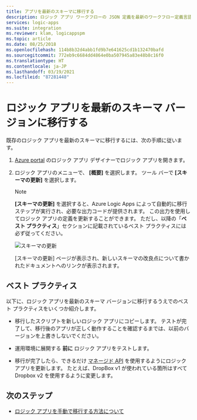 ```yaml
---
title: アプリを最新のスキーマに移行する
description: ロジック アプリ ワークフローの JSON 定義を最新のワークフロー定義言語スキーマ バージョンに移行する方法
services: logic-apps
ms.suite: integration
ms.reviewer: klam, logicappspm
ms.topic: article
ms.date: 08/25/2018
ms.openlocfilehash: 114b8b32d4abb1fd9b7e641625cd1b132470bafd
ms.sourcegitcommit: 772eb9c6684dd4864e0ba507945a83e48b8c16f0
ms.translationtype: HT
ms.contentlocale: ja-JP
ms.lasthandoff: 03/19/2021
ms.locfileid: "87281448"
---
```

# <a name="migrate-logic-apps-to-latest-schema-version"></a>ロジック アプリを最新のスキーマ バージョンに移行する

既存のロジック アプリを最新のスキーマに移行するには、次の手順に従います。 

1. [Azure portal](https://portal.azure.com) のロジック アプリ デザイナーでロジック アプリを開きます。

2. ロジック アプリのメニューで、 **[概要]** を選択します。 ツール バーで **[スキーマの更新]** を選択します。

   > [!NOTE]
   > **[スキーマの更新]** を選択すると、Azure Logic Apps によって自動的に移行ステップが実行され、必要な出力コードが提供されます。 この出力を使用してロジック アプリの定義を更新することができます。 ただし、以降の「**ベスト プラクティス**」セクションに記載されているベスト プラクティスには必ず従ってください。

   ![スキーマの更新](./media/connectors-schema-migration/update-schema.png)

   [スキーマの更新] ページが表示され、新しいスキーマの改良点について書かれたドキュメントへのリンクが表示されます。

## <a name="best-practices"></a>ベスト プラクティス

以下に、ロジック アプリを最新のスキーマ バージョンに移行するうえでのベスト プラクティスをいくつか紹介します。

* 移行したスクリプトを新しいロジック アプリにコピーします。 テストが完了して、移行後のアプリが正しく動作することを確認するまでは、以前のバージョンを上書きしないでください。

* 運用環境に展開する **前に** ロジック アプリをテストします。

* 移行が完了したら、できるだけ [マネージド API](../connectors/apis-list.md) を使用するようにロジック アプリを更新します。 たとえば、DropBox v1 が使われている箇所はすべて Dropbox v2 を使用するように変更します。

## <a name="next-steps"></a>次のステップ

* [ロジック アプリを手動で移行する方法について](../logic-apps/logic-apps-schema-2016-04-01.md)

